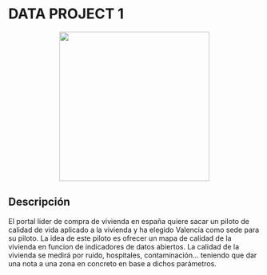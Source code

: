# DATA PROJECT 1

<p align="center">
<img src="https://datos.gob.es/sites/default/files/styles/success_image/public/success/images/idealista.jpg?itok=uX21SrOq" width=300px>
</p>

## Descripción

El portal lider de compra de vivienda en españa quiere sacar un piloto de calidad de vida aplicado a la vivienda y ha elegido Valencia como sede para su piloto. La idea de este piloto es ofrecer un mapa de calidad de la vivienda en funcion de indicadores de datos abiertos. La calidad de la vivienda se medirá por ruido, hospitales, contaminación… teniendo que dar una nota a una zona en concreto en base a dichos parámetros.

